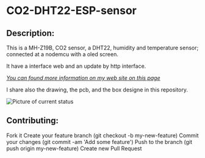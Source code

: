 CO2-DHT22-ESP-sensor
====================

Description:
------------

This is a MH-Z19B, CO2 sensor, a DHT22, humidity and temperature sensor; connected at a nodemcu with a oled screen.

It have a interface web and an update by http interface.

[*You can found more information on my web site on this page*](http://innogreentech.fr/en/connected-objects/measures/62-co2-temperature-and-humidity-sensor)


I share also the drawing, the pcb, and the box designe in this repository.


![Picture of current status](http://innogreentech.fr/images/Photos/Capteur_qualite/CO2_sensor.jpg)


Contributing:
-------------

Fork it
Create your feature branch (git checkout -b my-new-feature)
Commit your changes (git commit -am 'Add some feature')
Push to the branch (git push origin my-new-feature)
Create new Pull Request